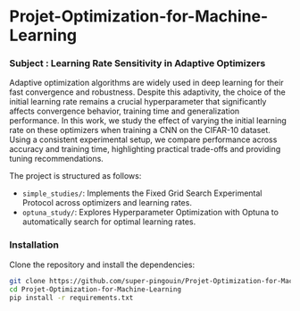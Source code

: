 # Projet-Optimization-for-Machine-Learning

### Subject : Learning Rate Sensitivity in Adaptive Optimizers

Adaptive optimization algorithms are widely used in deep learning for their fast convergence and robustness. Despite this adaptivity, the choice of the initial learning rate remains a crucial hyperparameter that significantly affects convergence behavior, training time and generalization performance. In this work, we study the effect of varying the initial learning rate on these optimizers when training a CNN on the CIFAR-10 dataset. Using a consistent experimental setup, we compare performance across accuracy and training time, highlighting practical trade-offs and providing tuning recommendations. 

The project is structured as follows:

- `simple_studies/`: Implements the Fixed Grid Search Experimental Protocol across optimizers and learning rates.
- `optuna_study/`: Explores Hyperparameter Optimization with Optuna to automatically search for optimal learning rates.

### Installation

Clone the repository and install the dependencies:

```bash
git clone https://github.com/super-pingouin/Projet-Optimization-for-Machine-Learning.git
cd Projet-Optimization-for-Machine-Learning
pip install -r requirements.txt
